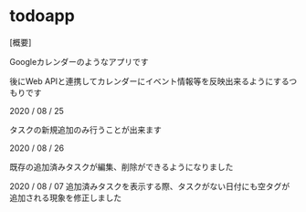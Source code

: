 # todoapp

[概要]

Googleカレンダーのようなアプリです

後にWeb APIと連携してカレンダーにイベント情報等を反映出来るようにするつもりです

2020 / 08 / 25

タスクの新規追加のみ行うことが出来ます

2020 / 08 / 26

既存の追加済みタスクが編集、削除ができるようになりました

2020 / 08 / 07
追加済みタスクを表示する際、タスクがない日付にも空タグが追加される現象を修正しました
